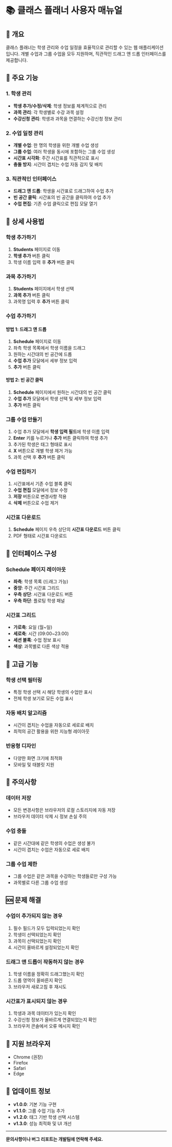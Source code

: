 # 📚 클래스 플래너 사용자 매뉴얼

## 🎯 개요

클래스 플래너는 학생 관리와 수업 일정을 효율적으로 관리할 수 있는 웹 애플리케이션입니다. 개별 수업과 그룹 수업을 모두 지원하며, 직관적인 드래그 앤 드롭 인터페이스를 제공합니다.

## 🚀 주요 기능

### 1. 학생 관리

- **학생 추가/수정/삭제**: 학생 정보를 체계적으로 관리
- **과목 관리**: 각 학생별로 수강 과목 설정
- **수강신청 관리**: 학생과 과목을 연결하는 수강신청 정보 관리

### 2. 수업 일정 관리

- **개별 수업**: 한 명의 학생을 위한 개별 수업 생성
- **그룹 수업**: 여러 학생을 동시에 포함하는 그룹 수업 생성
- **시간표 시각화**: 주간 시간표를 직관적으로 표시
- **충돌 방지**: 시간이 겹치는 수업 자동 감지 및 배치

### 3. 직관적인 인터페이스

- **드래그 앤 드롭**: 학생을 시간표로 드래그하여 수업 추가
- **빈 공간 클릭**: 시간표의 빈 공간을 클릭하여 수업 추가
- **수업 편집**: 기존 수업 클릭으로 편집 모달 열기

## 📖 상세 사용법

### 학생 추가하기

1. **Students** 페이지로 이동
2. **학생 추가** 버튼 클릭
3. 학생 이름 입력 후 **추가** 버튼 클릭

### 과목 추가하기

1. **Students** 페이지에서 학생 선택
2. **과목 추가** 버튼 클릭
3. 과목명 입력 후 **추가** 버튼 클릭

### 수업 추가하기

#### 방법 1: 드래그 앤 드롭

1. **Schedule** 페이지로 이동
2. 좌측 학생 목록에서 학생 이름을 드래그
3. 원하는 시간대의 빈 공간에 드롭
4. **수업 추가** 모달에서 세부 정보 입력
5. **추가** 버튼 클릭

#### 방법 2: 빈 공간 클릭

1. **Schedule** 페이지에서 원하는 시간대의 빈 공간 클릭
2. **수업 추가** 모달에서 학생 선택 및 세부 정보 입력
3. **추가** 버튼 클릭

### 그룹 수업 만들기

1. 수업 추가 모달에서 **학생 입력 필드**에 학생 이름 입력
2. **Enter** 키를 누르거나 **추가** 버튼 클릭하여 학생 추가
3. 추가된 학생은 태그 형태로 표시
4. **X** 버튼으로 개별 학생 제거 가능
5. 과목 선택 후 **추가** 버튼 클릭

### 수업 편집하기

1. 시간표에서 기존 수업 블록 클릭
2. **수업 편집** 모달에서 정보 수정
3. **저장** 버튼으로 변경사항 적용
4. **삭제** 버튼으로 수업 제거

### 시간표 다운로드

1. **Schedule** 페이지 우측 상단의 **시간표 다운로드** 버튼 클릭
2. PDF 형태로 시간표 다운로드

## 🎨 인터페이스 구성

### Schedule 페이지 레이아웃

- **좌측**: 학생 목록 (드래그 가능)
- **중앙**: 주간 시간표 그리드
- **우측 상단**: 시간표 다운로드 버튼
- **우측 하단**: 플로팅 학생 패널

### 시간표 그리드

- **가로축**: 요일 (월~일)
- **세로축**: 시간 (09:00~23:00)
- **세션 블록**: 수업 정보 표시
- **색상**: 과목별로 다른 색상 적용

## 🔧 고급 기능

### 학생 선택 필터링

- 특정 학생 선택 시 해당 학생의 수업만 표시
- 전체 학생 보기로 모든 수업 표시

### 자동 배치 알고리즘

- 시간이 겹치는 수업을 자동으로 세로로 배치
- 최적의 공간 활용을 위한 지능형 레이아웃

### 반응형 디자인

- 다양한 화면 크기에 최적화
- 모바일 및 태블릿 지원

## 🚨 주의사항

### 데이터 저장

- 모든 변경사항은 브라우저의 로컬 스토리지에 자동 저장
- 브라우저 데이터 삭제 시 정보 손실 주의

### 수업 충돌

- 같은 시간대에 같은 학생의 수업은 생성 불가
- 시간이 겹치는 수업은 자동으로 세로 배치

### 그룹 수업 제한

- 그룹 수업은 같은 과목을 수강하는 학생들로만 구성 가능
- 과목별로 다른 그룹 수업 생성

## 🆘 문제 해결

### 수업이 추가되지 않는 경우

1. 필수 필드가 모두 입력되었는지 확인
2. 학생이 선택되었는지 확인
3. 과목이 선택되었는지 확인
4. 시간이 올바르게 설정되었는지 확인

### 드래그 앤 드롭이 작동하지 않는 경우

1. 학생 이름을 정확히 드래그했는지 확인
2. 드롭 영역이 올바른지 확인
3. 브라우저 새로고침 후 재시도

### 시간표가 표시되지 않는 경우

1. 학생과 과목 데이터가 있는지 확인
2. 수강신청 정보가 올바르게 연결되었는지 확인
3. 브라우저 콘솔에서 오류 메시지 확인

## 📱 지원 브라우저

- Chrome (권장)
- Firefox
- Safari
- Edge

## 🔄 업데이트 정보

- **v1.0.0**: 기본 기능 구현
- **v1.1.0**: 그룹 수업 기능 추가
- **v1.2.0**: 태그 기반 학생 선택 시스템
- **v1.3.0**: 성능 최적화 및 UI 개선

---

**문의사항이나 버그 리포트는 개발팀에 연락해 주세요.**
